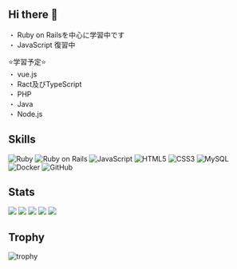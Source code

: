 ## Hi there 👋 
・ Ruby on Railsを中心に学習中です   
・ JavaScript 復習中

⭐️学習予定⭐️  
・ vue.js  
・ Ract及びTypeScript    
・ PHP  
・ Java  
・ Node.js   

## Skills
<p align="left">
  <img src="https://img.shields.io/badge/Ruby-CC342D?style=flat&logo=ruby&logoColor=white" alt="Ruby" />
  <img src="https://img.shields.io/badge/Ruby%20on%20Rails-CC0000?style=flat&logo=ruby-on-rails&logoColor=white" alt="Ruby on Rails" />
  <img src="https://img.shields.io/badge/JavaScript-F7DF1E?style=flat&logo=javascript&logoColor=black" alt="JavaScript" />
  <img src="https://img.shields.io/badge/HTML5-E34F26?style=flat&logo=html5&logoColor=white" alt="HTML5" />
  <img src="https://img.shields.io/badge/CSS3-1572B6?style=flat&logo=css3&logoColor=white" alt="CSS3" />
  <img src="https://img.shields.io/badge/MySQL-4479A1?style=flat&logo=mysql&logoColor=white" alt="MySQL" />
  <img src="https://img.shields.io/badge/Docker-2496ED?style=flat&logo=docker&logoColor=white" alt="Docker" />
  <img src="https://img.shields.io/badge/GitHub-181717?style=flat&logo=github&logoColor=white" alt="GitHub" />
</p>

## Stats
![](http://github-profile-summary-cards.vercel.app/api/cards/profile-details?username=T-clow&theme=gruvbox)
![](http://github-profile-summary-cards.vercel.app/api/cards/repos-per-language?username=T-clow&theme=gruvbox)
![](http://github-profile-summary-cards.vercel.app/api/cards/most-commit-language?username=T-clow&theme=gruvbox)
![](http://github-profile-summary-cards.vercel.app/api/cards/stats?username=T-clow&theme=gruvbox)
![](http://github-profile-summary-cards.vercel.app/api/cards/productive-time?username=T-clow&theme=gruvbox&utcOffset=9)

## Trophy
![trophy](https://github-profile-trophy.vercel.app/?username=T-clow&theme=gruvbox)
